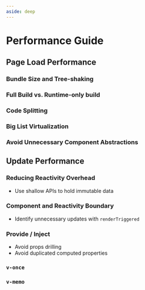 ```yaml
---
aside: deep
---
```


# Performance Guide <Badge text="WIP" />

## Page Load Performance

### Bundle Size and Tree-shaking

### Full Build vs. Runtime-only build

### Code Splitting

### Big List Virtualization

### Avoid Unnecessary Component Abstractions

## Update Performance

### Reducing Reactivity Overhead

- Use shallow APIs to hold immutable data

### Component and Reactivity Boundary

- Identify unnecessary updates with `renderTriggered`

### Provide / Inject

- Avoid props drilling
- Avoid duplicated computed properties

### `v-once`

### `v-memo`
